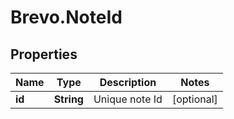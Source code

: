 # Brevo.NoteId

## Properties
Name | Type | Description | Notes
------------ | ------------- | ------------- | -------------
**id** | **String** | Unique note Id | [optional] 


